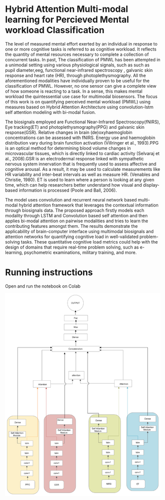 # Hybrid Attention Multi-modal learning for Percieved Mental workload Classification
The level of measured mental effort exerted by an individual in response to one or more cognitive tasks is referred to as cognitive workload. It reflects the quantity of mental resources necessary to complete a collection of concurrent tasks.
In past, The classification of PMWL has been attempted in a unimodal setting using various physiological signals, such as such as pupil diameter,eeg, functional near-infrared spectroscopy , galvanic skin response  and heart rate (HR), through photoplethysmography. All the aforementioned modalities have individually proven to be useful for the classification of PMWL. However,  no one sensor can give a complete view of how someone is reacting to a task. In a sense, this makes mental workload the quintessential use case for multimodal biosensors. The focus of this work is on quantifying perceived mental workload (PMWL) using measures based on Hybrid Attention Architecture using convolution-lstm self attention modeling with bi-modal fusion.

The biosignals employed are Functional Near-Infrared Spectroscopy(fNIRS), Eye tracking(ET) and photoplethysmography(PPG) and galvanic skin response(GSR). Relative changes in brain (de)oxyhaemoglobin concentrations can be assessed with fNIRS. Energy use and haemoglobin distribution vary during brain function activation (Villringer et al., 1993).PPG is an optical method for determining blood volume changes in microvascular tissues, which is directly linked to cardiac activity (Selvaraj et al., 2008).GSR is an electrodermal response linked with sympathetic nervous system innervation that is frequently used to assess affective and cognitive arousal. As a result, it may be used to calculate measurements like HR variability and inter-beat intervals as well as measure HR. (Venables and Christie, 1980). ET is used to learn where a person is looking at any given time, which can help researchers better understand how visual and display-based information is processed (Poole and Ball, 2006). 
 
The model uses convolution and recurrent neural network based multi-modal hybrid attention framework that leverages the contextual information through biosignals data. The proposed approach firstly models each modality through LSTM and Convolution based self attention and then applies bi-modal attention on pairwise modalities and tries to learn the contributing features amongst them.
The results demonstrate the applicability of brain-computer interface using multimodal biosignals  and  attention networks for quantifying cognitive load in well-validated problem-solving tasks. These quantitative cognitive load metrics could help with the design of domains that require real-time problem solving, such as e-learning, psychometric examinations, military training, and more.

# Running instructions


Open and run the notebook on Colab


![alt.text](Model.jpg)
<!-- ![alt.text](Drawing (1) (1).jpg) -->
